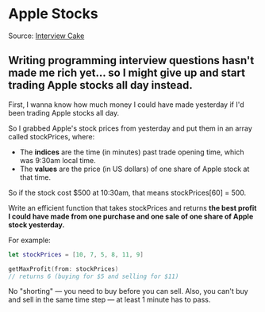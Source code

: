 # Apple Stocks
Source: [Interview Cake](https://www.interviewcake.com/question/swift/stock-price?course=fc1&section=greedy)

## Writing programming interview questions hasn't made me rich yet... so I might give up and start trading Apple stocks all day instead.

First, I wanna know how much money I could have made yesterday if I'd been trading Apple stocks all day.

So I grabbed Apple's stock prices from yesterday and put them in an array called stockPrices, where:
* The **indices** are the time (in minutes) past trade opening time, which was 9:30am local time.
* The **values** are the price (in US dollars) of one share of Apple stock at that time.

So if the stock cost $500 at 10:30am, that means stockPrices[60] = 500.

Write an efficient function that takes stockPrices and returns **the best profit I could have made from one purchase and one sale of one share of Apple stock yesterday.**

For example:
```swift
let stockPrices = [10, 7, 5, 8, 11, 9]

getMaxProfit(from: stockPrices)
// returns 6 (buying for $5 and selling for $11)
```

No "shorting" — you need to buy before you can sell. Also, you can't buy and sell in the same time step — at least 1 minute has to pass.
